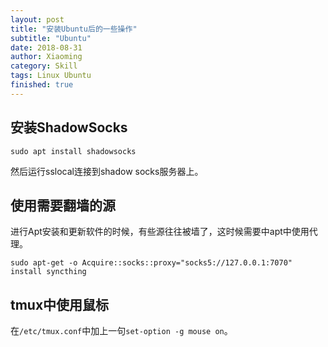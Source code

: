 ```yaml
---
layout: post
title: "安装Ubuntu后的一些操作"
subtitle: "Ubuntu"
date: 2018-08-31
author: Xiaoming
category: Skill
tags: Linux Ubuntu
finished: true
---
```


## 安装ShadowSocks

```
sudo apt install shadowsocks
```

然后运行sslocal连接到shadow socks服务器上。

## 使用需要翻墙的源

进行Apt安装和更新软件的时候，有些源往往被墙了，这时候需要中apt中使用代理。

```
sudo apt-get -o Acquire::socks::proxy="socks5://127.0.0.1:7070" install syncthing
```

## tmux中使用鼠标

在`/etc/tmux.conf`中加上一句`set-option -g mouse on`。



